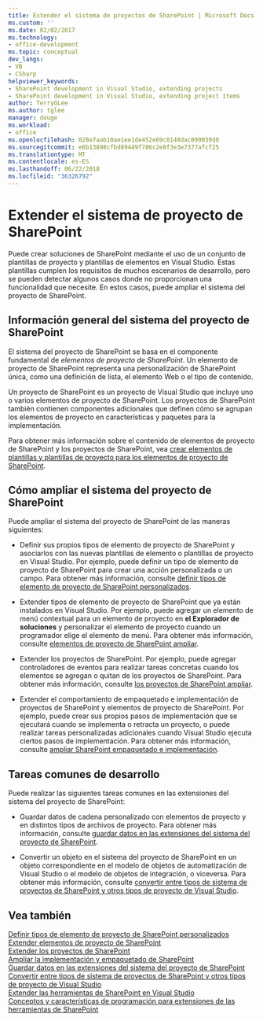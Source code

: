 ```yaml
---
title: Extender el sistema de proyectos de SharePoint | Microsoft Docs
ms.custom: ''
ms.date: 02/02/2017
ms.technology:
- office-development
ms.topic: conceptual
dev_langs:
- VB
- CSharp
helpviewer_keywords:
- SharePoint development in Visual Studio, extending projects
- SharePoint development in Visual Studio, extending project items
author: TerryGLee
ms.author: tglee
manager: douge
ms.workload:
- office
ms.openlocfilehash: 028e7aab10ae1ee1de452e69c8148dac099039d0
ms.sourcegitcommit: e6b13898cfbd89449f786c2e8f3e3e7377afcf25
ms.translationtype: MT
ms.contentlocale: es-ES
ms.lasthandoff: 06/22/2018
ms.locfileid: "36326792"
---
```

# <a name="extend-the-sharepoint-project-system"></a>Extender el sistema de proyecto de SharePoint
  Puede crear soluciones de SharePoint mediante el uso de un conjunto de plantillas de proyecto y plantillas de elementos en Visual Studio. Estas plantillas cumplen los requisitos de muchos escenarios de desarrollo, pero se pueden detectar algunos casos donde no proporcionan una funcionalidad que necesite. En estos casos, puede ampliar el sistema del proyecto de SharePoint.  
  
## <a name="overview-of-the-sharepoint-project-system"></a>Información general del sistema del proyecto de SharePoint
 El sistema del proyecto de SharePoint se basa en el componente fundamental de *elementos de proyecto de SharePoint*. Un elemento de proyecto de SharePoint representa una personalización de SharePoint única, como una definición de lista, el elemento Web o el tipo de contenido.  
  
 Un proyecto de SharePoint es un proyecto de Visual Studio que incluye uno o varios elementos de proyecto de SharePoint. Los proyectos de SharePoint también contienen componentes adicionales que definen cómo se agrupan los elementos de proyecto en características y paquetes para la implementación.  
  
 Para obtener más información sobre el contenido de elementos de proyecto de SharePoint y los proyectos de SharePoint, vea [crear elementos de plantillas y plantillas de proyecto para los elementos de proyecto de SharePoint](../sharepoint/creating-item-templates-and-project-templates-for-sharepoint-project-items.md).  
  
## <a name="how-to-extend-the-sharepoint-project-system"></a>Cómo ampliar el sistema del proyecto de SharePoint
 Puede ampliar el sistema del proyecto de SharePoint de las maneras siguientes:  
  
-   Definir sus propios tipos de elemento de proyecto de SharePoint y asociarlos con las nuevas plantillas de elemento o plantillas de proyecto en Visual Studio. Por ejemplo, puede definir un tipo de elemento de proyecto de SharePoint para crear una acción personalizada o un campo. Para obtener más información, consulte [definir tipos de elemento de proyecto de SharePoint personalizados](../sharepoint/defining-custom-sharepoint-project-item-types.md).  
  
-   Extender tipos de elemento de proyecto de SharePoint que ya están instalados en Visual Studio. Por ejemplo, puede agregar un elemento de menú contextual para un elemento de proyecto en **el Explorador de soluciones** y personalizar el elemento de proyecto cuando un programador elige el elemento de menú. Para obtener más información, consulte [elementos de proyecto de SharePoint ampliar](../sharepoint/extending-sharepoint-project-items.md).  
  
-   Extender los proyectos de SharePoint. Por ejemplo, puede agregar controladores de eventos para realizar tareas concretas cuando los elementos se agregan o quitan de los proyectos de SharePoint. Para obtener más información, consulte [los proyectos de SharePoint ampliar](../sharepoint/extending-sharepoint-projects.md).  
  
-   Extender el comportamiento de empaquetado e implementación de proyectos de SharePoint y elementos de proyecto de SharePoint. Por ejemplo, puede crear sus propios pasos de implementación que se ejecutará cuando se implementa o retracta un proyecto, o puede realizar tareas personalizadas adicionales cuando Visual Studio ejecuta ciertos pasos de implementación. Para obtener más información, consulte [ampliar SharePoint empaquetado e implementación](../sharepoint/extending-sharepoint-packaging-and-deployment.md).  
  
## <a name="common-development-tasks"></a>Tareas comunes de desarrollo
 Puede realizar las siguientes tareas comunes en las extensiones del sistema del proyecto de SharePoint:  
  
-   Guardar datos de cadena personalizado con elementos de proyecto y en distintos tipos de archivos de proyecto. Para obtener más información, consulte [guardar datos en las extensiones del sistema del proyecto de SharePoint](../sharepoint/saving-data-in-extensions-of-the-sharepoint-project-system.md).  
  
-   Convertir un objeto en el sistema del proyecto de SharePoint en un objeto correspondiente en el modelo de objetos de automatización de Visual Studio o el modelo de objetos de integración, o viceversa. Para obtener más información, consulte [convertir entre tipos de sistema de proyectos de SharePoint y otros tipos de proyecto de Visual Studio](../sharepoint/converting-between-sharepoint-project-system-types-and-other-visual-studio-project-types.md).  
  
## <a name="see-also"></a>Vea también
 [Definir tipos de elemento de proyecto de SharePoint personalizados](../sharepoint/defining-custom-sharepoint-project-item-types.md)   
 [Extender elementos de proyecto de SharePoint](../sharepoint/extending-sharepoint-project-items.md)   
 [Extender los proyectos de SharePoint](../sharepoint/extending-sharepoint-projects.md)   
 [Ampliar la implementación y empaquetado de SharePoint](../sharepoint/extending-sharepoint-packaging-and-deployment.md)   
 [Guardar datos en las extensiones del sistema del proyecto de SharePoint](../sharepoint/saving-data-in-extensions-of-the-sharepoint-project-system.md)   
 [Convertir entre tipos de sistema de proyectos de SharePoint y otros tipos de proyecto de Visual Studio](../sharepoint/converting-between-sharepoint-project-system-types-and-other-visual-studio-project-types.md)   
 [Extender las herramientas de SharePoint en Visual Studio](../sharepoint/extending-the-sharepoint-tools-in-visual-studio.md)   
 [Conceptos y características de programación para extensiones de las herramientas de SharePoint](../sharepoint/programming-concepts-and-features-for-sharepoint-tools-extensions.md)  
  
  
